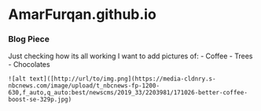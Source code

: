 # AmarFurqan.github.io
### Blog Piece
 
 Just checking how its all working
  I want to add pictures of:
    - Coffee
    - Trees
    - Chocolates
    
    ![alt text]([http://url/to/img.png](https://media-cldnry.s-nbcnews.com/image/upload/t_nbcnews-fp-1200-630,f_auto,q_auto:best/newscms/2019_33/2203981/171026-better-coffee-boost-se-329p.jpg)
